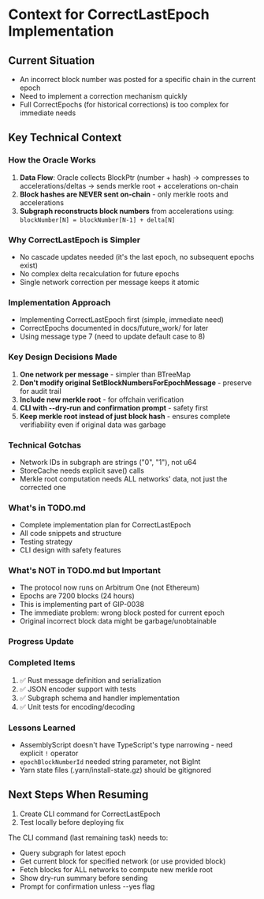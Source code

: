 # Context for CorrectLastEpoch Implementation

## Current Situation
- An incorrect block number was posted for a specific chain in the current epoch
- Need to implement a correction mechanism quickly
- Full CorrectEpochs (for historical corrections) is too complex for immediate needs

## Key Technical Context

### How the Oracle Works
1. **Data Flow**: Oracle collects BlockPtr (number + hash) → compresses to accelerations/deltas → sends merkle root + accelerations on-chain
2. **Block hashes are NEVER sent on-chain** - only merkle roots and accelerations
3. **Subgraph reconstructs block numbers** from accelerations using: `blockNumber[N] = blockNumber[N-1] + delta[N]`

### Why CorrectLastEpoch is Simpler
- No cascade updates needed (it's the last epoch, no subsequent epochs exist)
- No complex delta recalculation for future epochs
- Single network correction per message keeps it atomic

### Implementation Approach
- Implementing CorrectLastEpoch first (simple, immediate need)
- CorrectEpochs documented in docs/future_work/ for later
- Using message type 7 (need to update default case to 8)

### Key Design Decisions Made
1. **One network per message** - simpler than BTreeMap
2. **Don't modify original SetBlockNumbersForEpochMessage** - preserve for audit trail
3. **Include new merkle root** - for offchain verification
4. **CLI with --dry-run and confirmation prompt** - safety first
5. **Keep merkle root instead of just block hash** - ensures complete verifiability even if original data was garbage

### Technical Gotchas
- Network IDs in subgraph are strings ("0", "1"), not u64
- StoreCache needs explicit save() calls
- Merkle root computation needs ALL networks' data, not just the corrected one

### What's in TODO.md
- Complete implementation plan for CorrectLastEpoch
- All code snippets and structure
- Testing strategy
- CLI design with safety features

### What's NOT in TODO.md but Important
- The protocol now runs on Arbitrum One (not Ethereum)
- Epochs are 7200 blocks (24 hours)
- This is implementing part of GIP-0038
- The immediate problem: wrong block posted for current epoch
- Original incorrect block data might be garbage/unobtainable

### Progress Update

### Completed Items
1. ✅ Rust message definition and serialization
2. ✅ JSON encoder support with tests
3. ✅ Subgraph schema and handler implementation
4. ✅ Unit tests for encoding/decoding

### Lessons Learned
- AssemblyScript doesn't have TypeScript's type narrowing - need explicit `!` operator
- `epochBlockNumberId` needed string parameter, not BigInt
- Yarn state files (.yarn/install-state.gz) should be gitignored

## Next Steps When Resuming
1. Create CLI command for CorrectLastEpoch
2. Test locally before deploying fix

The CLI command (last remaining task) needs to:
- Query subgraph for latest epoch
- Get current block for specified network (or use provided block)
- Fetch blocks for ALL networks to compute new merkle root
- Show dry-run summary before sending
- Prompt for confirmation unless --yes flag